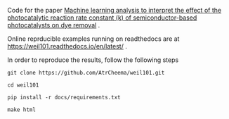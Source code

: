 
Code for the paper [Machine learning analysis to interpret the effect of the photocatalytic reaction rate constant (k) of semiconductor-based photocatalysts on dye removal]( https://doi.org/10.1016/j.jhazmat.2023.132995) .

Online reprducible examples running on readthedocs are at https://weil101.readthedocs.io/en/latest/ .

In order to reproduce the results, follow the following steps

    git clone https://github.com/AtrCheema/weil101.git

    cd weil101

    pip install -r docs/requirements.txt

    make html